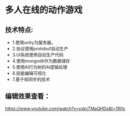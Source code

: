 
 # 多人在线的动作游戏 
 ## 技术特点:
  * 1.使用unity为服务器。<br/>
  * 2.协议使用protobuf自动生产<br/>
  * 3.UI系统使用自动生产代码<br/>
  * 4.使用mongodb作为数据储存<br/>
  * 5.使用AI行为树的AI逻辑处理<br/>
  * 6.技能编辑可视化<br/>
  * 7.基于帧同步的技术<br/>

## 编辑效果查看：<br/>
https://www.youtube.com/watch?v=xxkcTMaQHDs&t=190s<br/>
